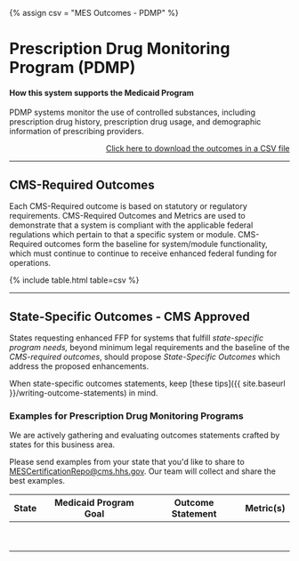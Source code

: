 {% assign csv = "MES Outcomes - PDMP" %}

# Prescription Drug Monitoring Program (PDMP)

#### How this system supports the Medicaid Program

PDMP systems monitor the use of controlled substances, including prescription drug history, prescription drug usage, and demographic information of prescribing providers.

<div align="right">
  <a href="https://github.com/CMSgov/CMCS-DSG-DSS-Certification/raw/main/_data/{{ csv }}.csv" target="_blank">Click here to download the outcomes in a CSV file</a>  
</div>

---

## CMS-Required Outcomes

Each CMS-Required outcome is based on statutory or regulatory requirements. CMS-Required Outcomes and Metrics are used to demonstrate that a system is compliant with the applicable federal regulations which pertain to that a specific system or module. CMS-Required outcomes form the baseline for system/module functionality, which must continue to continue to receive enhanced federal funding for operations.

{% include table.html table=csv %}

---

## State-Specific Outcomes - CMS Approved

States requesting enhanced FFP for systems that fulfill _state-specific program needs,_ beyond minimum legal requirements and the baseline of the _CMS-required outcomes_, should propose _State-Specific Outcomes_ which address the proposed enhancements.

When state-specific outcomes statements, keep [these tips]({{ site.baseurl }}/writing-outcome-statements) in mind.

### Examples for Prescription Drug Monitoring Programs

We are actively gathering and evaluating outcomes statements crafted by states for this business area.

Please send examples from your state that you'd like to share to <MESCertificationRepo@cms.hhs.gov>. Our team will collect and share the best examples.

| **State** | Medicaid Program Goal | Outcome Statement | **Metric(s)** |
| --------- | --------------------- | ----------------- | ------------- |
| &nbsp;    | &nbsp;                | &nbsp;            | &nbsp;        |
| &nbsp;    | &nbsp;                | &nbsp;            | &nbsp;        |

